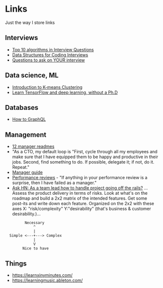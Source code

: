 # Links
Just the way I store links

## Interviews
- [Top 10 algorithms in Interview Questions](http://www.geeksforgeeks.org/top-10-algorithms-in-interview-questions/)
- [Data Structures for  Coding Interviews](https://www.interviewcake.com/article/python/data-structures-coding-interview)
- [Questions to ask on YOUR interview](https://medium.com/@cvitullo/questions-to-ask-your-interviewer-development-and-emergencies-f7fbc4519e5b)

## Data science, ML
- [Introduction to K-means Clustering](https://www.datascience.com/blog/introduction-to-k-means-clustering-algorithm-learn-data-science-tutorials)
- [Learn TensorFlow and deep learning, without a Ph.D](https://cloud.google.com/blog/big-data/2017/01/learn-tensorflow-and-deep-learning-without-a-phd)

## Databases
- [How to GraphQL](https://www.howtographql.com/)

## Management
- [12 manager readmes](https://hackernoon.com/12-manager-readmes-from-silicon-valleys-top-tech-companies-26588a660afe)
- "As a CTO, my default loop is "First, cycle through all my employees and make sure that I have equipped them to be happy and productive in their jobs. Second, find something to do. If possible, delegate it; if not, do it. Repeat."
- [Manager guide](https://getweeklyupdate.com/manager-guide)
- [Performance reviews](https://blog.bradfieldcs.com/performance-reviews-are-a-waste-of-time-87c88d7553b4) - "If anything in your performance review is a surprise, then I have failed as a manager."
- [Ask HN: As a team lead how to handle project going off the rails?](https://news.ycombinator.com/item?id=17511850)
... Assess the product delivery in terms of risks. Look at what's on the roadmap and build a 2x2 matrix of the intended features.
Get some post-its and write down each feature. Organized on the 2x2 with these axes X: "risk/complexity" Y:"desirability" (that's business & customer desirability.)...
```
         Necessary
             ^
             |
  Simple <---+---> Complex
             |
             V
        Nice to have
```


## Things

- https://learnxinyminutes.com/
- https://learningmusic.ableton.com/
